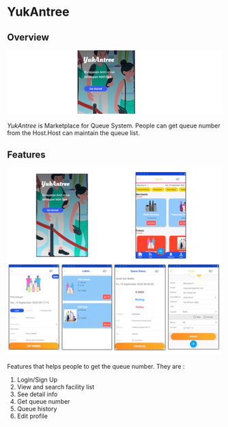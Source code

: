 # YukAntree
## Overview

<p align="center">
  <img src="/images/banner.png" alt="Banner">
</p>

_YukAntree_ is Marketplace for Queue System. People can get queue number from the Host.Host can maintain the queue list.

## Features

<p align="center">
  <img src="/images/overview.png" alt="Overview">
</p>

Features that helps people to get the queue number. They are : 
1. Login/Sign Up
2. View and search facility list
3. See detail info
4. Get queue number
5. Queue history
6. Edit profile




